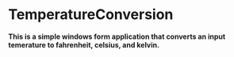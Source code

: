 # TemperatureConversion

<b>This is a simple windows form application that converts an input temerature to fahrenheit, celsius, and kelvin. </b>
